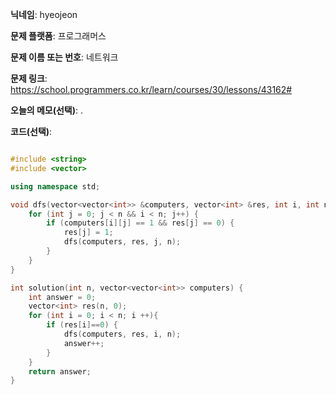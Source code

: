 **닉네임**: hyeojeon

**문제 플랫폼**: 프로그래머스

**문제 이름 또는 번호**: 네트워크

**문제 링크**: https://school.programmers.co.kr/learn/courses/30/lessons/43162#

**오늘의 메모(선택)**: .

**코드(선택)**:

```cpp

#include <string>
#include <vector>

using namespace std;

void dfs(vector<vector<int>> &computers, vector<int> &res, int i, int n) {
    for (int j = 0; j < n && i < n; j++) {
        if (computers[i][j] == 1 && res[j] == 0) {
            res[j] = 1;
            dfs(computers, res, j, n);
        }
    }
}

int solution(int n, vector<vector<int>> computers) {
    int answer = 0;
    vector<int> res(n, 0);
    for (int i = 0; i < n; i ++){
        if (res[i]==0) {
            dfs(computers, res, i, n);
            answer++;
        }
    }
    return answer;
}

```

